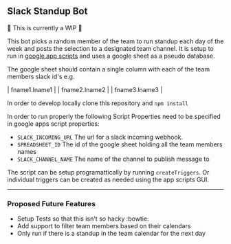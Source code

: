 ## Slack Standup Bot

:construction: This is currently a WIP :construction:

This bot picks a random member of the team to run standup each day of the week and posts the selection to a designated team channel. It is setup to run in [google app scripts](https://script.google.com) and uses a google sheet as a pseudo database.

The google sheet should contain a single column with each of the team members slack id's e.g.

| fname1.lname1 |
| fname2.lname2 |
| fname3.lname3 |

In order to develop locally clone this repository and `npm install`

In order to run properly the following Script Properties need to be specified in google apps script properties:

 - `SLACK_INCOMING_URL` The url for a slack incoming webhook.
 - `SPREADSHEET_ID` The id of the google sheet holding all the team members names
 - `SLACK_CHANNEL_NAME` The name of the channel to publish message to

The script can be setup programattically by running `createTriggers`. Or individual triggers can be created as needed using the app scripts GUI.

--------------------

### Proposed Future Features

 - Setup Tests so that this isn't so hacky :bowtie:
 - Add support to filter team members based on their calendars
 - Only run if there is a standup in the team calendar for the next day


